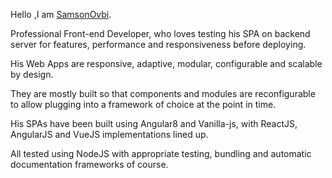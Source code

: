 Hello ,I am [SamsonOvbi](https://github.com/SamsonOvbi).

Professional Front-end Developer, who loves testing his SPA on backend server for features, performance and responsiveness before deploying.

His Web Apps are responsive, adaptive, modular, configurable and scalable by design. 

They are mostly built so that components and modules are reconfigurable to allow  plugging into a framework of choice at the point in time. 

His SPAs have been built using Angular8 and Vanilla-js, with ReactJS, AngularJS and VueJS implementations lined up. 

All tested using NodeJS with appropriate testing, bundling and automatic documentation frameworks of course. 





